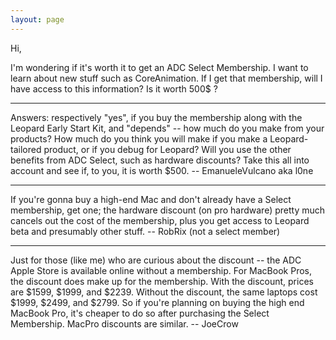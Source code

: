 ```yaml
---
layout: page
---
```


Hi,

I'm wondering if it's worth it to get an ADC Select Membership. I want to learn about new stuff such as CoreAnimation. If I get that membership, will I have access to this information? Is it worth 500$ ?

----

Answers: respectively "yes", if you buy the membership along with the Leopard Early Start Kit, and "depends" -- how much do you make from your products? How much do you think you will make if you make a Leopard-tailored product, or if you debug for Leopard? Will you use the other benefits from ADC Select, such as hardware discounts? Take this all into account and see if, to you, it is worth $500. -- EmanueleVulcano aka l0ne

----

If you're gonna buy a high-end Mac and don't already have a Select membership, get one; the hardware discount (on pro hardware) pretty much cancels out the cost of the membership, plus you get access to Leopard beta and presumably other stuff. -- RobRix (not a select member)

----

Just for those (like me) who are curious about the discount -- the ADC Apple Store is available online without a membership.  For MacBook Pros, the discount does make up for the membership.  With the discount, prices are $1599, $1999, and $2239.  Without the discount, the same laptops cost $1999, $2499, and $2799.  So if you're planning on buying the high end MacBook Pro, it's cheaper to do so after purchasing the Select Membership.  MacPro discounts are similar. -- JoeCrow

